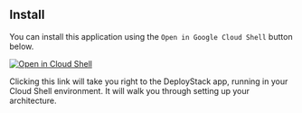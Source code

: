## Install
You can install this application using the `Open in Google Cloud Shell` button 
below. 

<a href="https://ssh.cloud.google.com/cloudshell/editor?cloudshell_git_repo=https%3A%2F%2Fgithub.com%2Ftpryan%2Fmicroservices-demo&shellonly=true&cloudshell_image=gcr.io/ds-artifacts-cloudshell/deploystack_custom_image&cloudshell_git_branch=deploystack-enable" target="_new">
    <img alt="Open in Cloud Shell" src="https://gstatic.com/cloudssh/images/open-btn.svg">
</a>

Clicking this link will take you right to the DeployStack app, running in your 
Cloud Shell environment. It will walk you through setting up your architecture.  